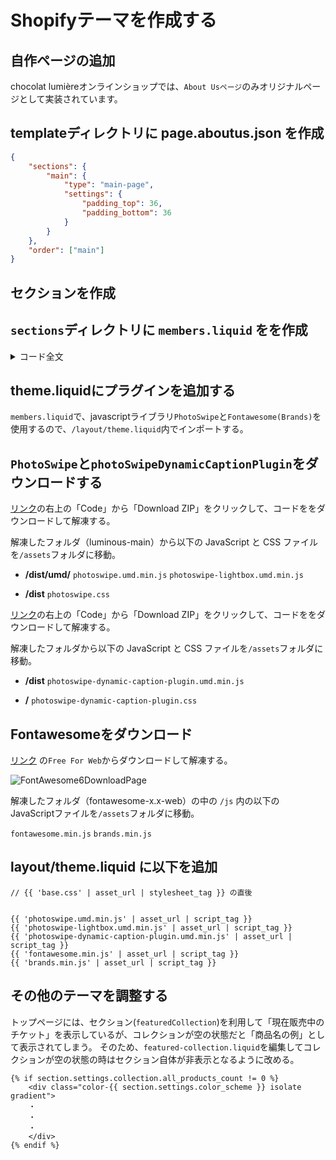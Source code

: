 # Shopifyテーマを作成する

## 自作ページの追加

chocolat lumièreオンラインショップでは、`About Usページ`のみオリジナルページとして実装されています。

## templateディレクトリに page.aboutus.json を作成

```json:page.aboutus.json
{
    "sections": {
        "main": {
            "type": "main-page",
            "settings": {
                "padding_top": 36,
                "padding_bottom": 36
            }
        }
    },
    "order": ["main"]
}
```

## セクションを作成

## `sections`ディレクトリに `members.liquid` をを作成

<details>
    <summary>コード全文</summary>

```liquid:members.liquid
<link rel="stylesheet" href="{{ 'photoswipe.css' | asset_url }}" media="print" onload="this.media='all'">
<link
  rel="stylesheet"
  href="{{ 'photoswipe-dynamic-caption-plugin.css' | asset_url }}"
  media="print"
  onload="this.media='all'"
>

<noscript>{{ 'photoswipe.css' | asset_url | stylesheet_tag }}</noscript>
<noscript>{{ 'photoswipe-dynamic-caption-plugin.css' | asset_url | stylesheet_tag }}</noscript>

{% style %}
  div:empty {
    display: block;
  }
  .pswp__bg {
    display: block;
  }
  :root{
    --lightbox-padding: 0.5rem;
    --lightbox-width: calc(100% / 2 - var(--lightbox-padding) * 4);
  }
  .section-{{ section.id }}-padding {
    padding-top: {{ section.settings.padding_top | times: 0.75 | round: 0 }}px;
    padding-bottom: {{ section.settings.padding_bottom | times: 0.75 | round: 0 }}px;
  }
  @media screen and (min-width: 750px) {
    :root{
      --lightbox-width: 20vw;
    }
    .section-{{ section.id }}-padding {
      padding-top: {{ section.settings.padding_top }}px;
      padding-bottom: {{ section.settings.padding_bottom }}px;
    }
  }
  .section-member-heading {
    text-align: center;
  }
  .lightbox-card-container {
    display: flex;
    justify-content: center;
    flex-wrap: wrap;
  }
  .lightbox-card {
    width: var(--lightbox-width);
    height: auto;
    flex-shrink: 0;
    padding: var(--lightbox-padding);
  }
  .thumbnail-image {
    width: 100%;
    height: auto;
    border-radius: 0.5rem;
  }
  .twitter {
    color: #1da1f2;
  }
  .instagram path {
    fill: url(#instagramGradient);
    color: #F56040;
  }
  .tiktok {
    color: #1E3050;
  }
{% endstyle %}

{% comment %} svg of instagram gradient {% endcomment %}
<svg width="0" height="0">
  <radialGradient id="instagramGradient" r="150%" cx="30%" cy="107%">
    <stop stop-color="#fdf497" offset="0" />
    <stop stop-color="#fdf497" offset="0.05" />
    <stop stop-color="#fd5949" offset="0.45" />
    <stop stop-color="#d6249f" offset="0.6" />
    <stop stop-color="#285AEB" offset="0.9" />
  </radialGradient>
</svg>

<div class="color-{{ section.settings.color_scheme }} gradient">
  <div class="page-width section-{{ section.id }}-padding">
    {%- if section.blocks != blank -%}
      {% if section.blocks.size <= 1 and section.blocks[0].settings.image == blank %}
        <h3 class="section-member-heading {{ section.settings.heading_size }}">1期生</h3>
        <div id="lightbox-container" class="lightbox-card-container">
          {% for index in (1..4) %}
            {% liquid
              assign image_src = 'blank_image'
              assign image_width = 1300
              assign image_height = 731
            %}
            <div class="lightbox-card placeholder-border">
              <a
                href="{{ image_src | file_img_url: 'master' }}"
                class="lightbox-content"
                data-pswp-width="{{ image_width }}"
                data-pswp-height="{{ image_height }}"
                target="_blank"
              >
                <div class="thumbnail-image">
                  {{ 'hero-apparel-2' | placeholder_svg_tag: 'placeholder-svg' }}
                </div>
              </a>
              <span>メンバー{{ index }}</span>
            </div>
          {%- endfor -%}
        </div>
      {% else %}
        <h3 class="section-member-heading {{ section.settings.heading_size }}">
          {{ section.settings.title | escape }}
        </h3>
        <div id="lightbox-container" class="lightbox-card-container">
          {% for block in section.blocks %}
            {% liquid
              assign image_src = block.settings.image | split: '/' | last
              assign image_width = block.settings.image.width
              assign image_height = image_width | divided_by: block.settings.image.aspect_ratio | round
            %}
            {%- capture social_icons -%}
        {% if block.settings.twitter != blank %}
        <a target="_blank" href="{{ block.settings.twitter }}"><i class="fa-brands fa-twitter twitter"></i></a>
        {% endif %}
        {% if block.settings.instagram != blank %}
        <a target="_blank" href="{{ block.settings.instagram }}"><i class="fa-brands fa-instagram instagram"></i></a>
        {% endif %}
        {% if block.settings.tiktok != blank %}
        <a target="_blank" href="{{ block.settings.tiktok }}"><i class="fa-brands fa-tiktok tiktok"></i></a>
        {% endif %}
      {%- endcapture -%}
            <div class="lightbox-card">
              <a
                href="{{ image_src | file_img_url: 'master' }}"
                class="lightbox-content"
                data-pswp-width="{{ image_width }}"
                data-pswp-height="{{ image_height }}"
                target="_blank"
              >
                {{
                  block.settings.image
                  | image_url: width: image_width
                  | image_tag:
                    class: 'thumbnail-image',
                    loading: 'lazy',
                    width: image_width,
                    height: image_height,
                    alt: block.settings.name
                  | escape
                }}
              </a>
              <div class="pswp-caption-content">
                {{ block.settings.description | newline_to_br }}
                <p>{{ social_icons }}</p>
              </div>
              <span>{{ block.settings.name | escape }}</span>
              {{ social_icons }}
            </div>
          {%- endfor -%}
        </div>
      {%- endif -%}
    {% endif %}
  </div>
</div>

{% javascript %}
  const maxWdith = 750;

  const smallScreenPadding = {
    top: 0, bottom: 0, left: 0, right: 0
  };
  const largeScreenPadding = {
    top: 30, bottom: 30, left: 0, right: 0
  };
  const lightbox = new PhotoSwipeLightbox({
    gallery: '#lightbox-container',
    children: '.lightbox-card',
    pswpModule: PhotoSwipe,
    zoom: false,
    paddingFn: (viewportSize) => {
      return viewportSize.x < maxWdith ? smallScreenPadding : largeScreenPadding
    },
  });
  const captionPlugin = new PhotoSwipeDynamicCaption(lightbox, {
    type: 'auto',
    mobileLayoutBreakpoint: maxWdith,
    mobileCaptionOverlapRatio: 1,
  });
  lightbox.init();
{% endjavascript %}

{% schema %}
{
  "name": "メンバーリスト",
  "tag": "section",
  "class": "section",
  "disabled_on": {
    "groups": [
      "header",
      "footer"
    ]
  },
  "settings": [
    {
      "id": "title",
      "type": "text",
      "label": "見出し",
      "default": "1期生"
    },
    {
      "type": "select",
      "id": "color_scheme",
      "options": [
        {
          "value": "accent-1",
          "label": "t:sections.all.colors.accent_1.label"
        },
        {
          "value": "accent-2",
          "label": "t:sections.all.colors.accent_2.label"
        },
        {
          "value": "background-1",
          "label": "t:sections.all.colors.background_1.label"
        },
        {
          "value": "background-2",
          "label": "t:sections.all.colors.background_2.label"
        },
        {
          "value": "inverse",
          "label": "t:sections.all.colors.inverse.label"
        }
      ],
      "default": "background-1",
      "label": "t:sections.all.colors.label"
    },
    {
      "type": "select",
      "id": "heading_size",
      "options": [
        {
          "value": "h2",
          "label": "t:sections.all.heading_size.options__3.label"
        },
        {
          "value": "h3",
          "label": "t:sections.all.heading_size.options__2.label"
        },
        {
          "value": "h4",
          "label": "t:sections.all.heading_size.options__1.label"
        }
      ],
      "default": "h3",
      "label": "t:sections.all.heading_size.label"
    },
    {
      "type": "range",
      "id": "padding_top",
      "min": 0,
      "max": 100,
      "step": 4,
      "unit": "px",
      "label": "t:sections.all.padding.padding_top",
      "default": 8
    },
    {
      "type": "range",
      "id": "padding_bottom",
      "min": 0,
      "max": 100,
      "step": 4,
      "unit": "px",
      "label": "t:sections.all.padding.padding_bottom",
      "default": 8
    }
  ],
  "blocks": [
    {
      "type": "image",
      "name": "画像",
      "settings": [
        {
          "id": "image",
          "type": "image_picker",
          "label": "画像を選択"
        },
        {
          "id": "name",
          "type": "text",
          "label": "名前"
        },
        {
          "id": "description",
          "type": "textarea",
          "label": "説明"
        },
        {
          "id": "twitter",
          "type": "url",
          "label": "Twitter"
        },
        {
          "id": "instagram",
          "type": "url",
          "label": "Instagram"
        },
        {
          "id": "tiktok",
          "type": "url",
          "label": "Tiktok"
        }
      ]
    }
  ],
  "presets": [
    {
      "name": "メンバー",
      "settings": {
      },
      "blocks": [
        {
          "type": "image"
        }
      ]
    }
  ]
}
{% endschema %}

```

</details>

## theme.liquidにプラグインを追加する

`members.liquid`で、javascriptライブラリ`PhotoSwipe`と`Fontawesome(Brands)`を使用するので、`/layout/theme.liquid`内でインポートする。

## `PhotoSwipe`と`photoSwipeDynamicCaptionPlugin`をダウンロードする

[リンク](https://github.com/dimsemenov/PhotoSwipe "PhotoSwipe Download")の右上の「Code」から「Download ZIP」をクリックして、コードををダウンロードして解凍する。

解凍したフォルダ（luminous-main）から以下の JavaScript と CSS ファイルを`/assets`フォルダに移動。

- **/dist/umd/**
`photoswipe.umd.min.js`
`photoswipe-lightbox.umd.min.js`

- **/dist**
`photoswipe.css`

[リンク](https://github.com/dimsemenov/photoswipe-dynamic-caption-plugin "PhotoSwipeDynamicCaptionPlugin Download")の右上の「Code」から「Download ZIP」をクリックして、コードををダウンロードして解凍する。

解凍したフォルダから以下の JavaScript と CSS ファイルを`/assets`フォルダに移動。

- **/dist**
`photoswipe-dynamic-caption-plugin.umd.min.js`

- **/**
`photoswipe-dynamic-caption-plugin.css`

## Fontawesomeをダウンロード

[リンク](https://fontawesome.com/download "Fontwesome Download") の`Free For Web`からダウンロードして解凍する。

![FontAwesome6DownloadPage](https://qiita-image-store.s3.ap-northeast-1.amazonaws.com/0/2788329/b5328652-1404-b38b-f5d1-7feb7382bf68.png)

解凍したフォルダ（fontawesome-x.x-web）の中の `/js` 内の以下の JavaScriptファイルを`/assets`フォルダに移動。

`fontawesome.min.js`
`brands.min.js`

## layout/theme.liquid に以下を追加

```liquid:theme.liquid
// {{ 'base.css' | asset_url | stylesheet_tag }} の直後


{{ 'photoswipe.umd.min.js' | asset_url | script_tag }}
{{ 'photoswipe-lightbox.umd.min.js' | asset_url | script_tag }}
{{ 'photoswipe-dynamic-caption-plugin.umd.min.js' | asset_url | script_tag }}
{{ 'fontawesome.min.js' | asset_url | script_tag }}
{{ 'brands.min.js' | asset_url | script_tag }}
```

## その他のテーマを調整する

トップページには、セクション(`featuredCollection`)を利用して「現在販売中のチケット」を表示しているが、コレクションが空の状態だと「商品名の例」として表示されてしまう。
そのため、`featured-collection.liquid`を編集してコレクションが空の状態の時はセクション自体が非表示となるように改める。

```liquid:featured-collection.liquid
{% if section.settings.collection.all_products_count != 0 %}
    <div class="color-{{ section.settings.color_scheme }} isolate gradient">
    ・
    ・
    ・
    </div>
{% endif %}
```
